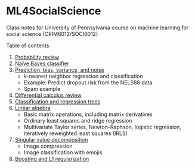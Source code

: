 # ML4SocialScience
Class notes for University of Pennsylvania course on machine learning for social science (CRIM6012/SOCI6012)

Table of contents
1. [Probability review](https://raw.githack.com/gregridgeway/ML4SocialScience/main/L1-probability-review.html)
2. [Naïve Bayes classifier](https://rawcdn.githack.com/gregridgeway/ML4SocialScience/main/L2-naive-Bayes.html)
3. [Prediction, bias, variance, and noise](https://raw.githack.com/gregridgeway/ML4SocialScience/main/L3-prediction-bias-variance.html)
    -   k-nearest neighbor regression and classification
    -   Example: Predict dropout risk from the NELS88 data
    -   Spam example
4. [Differential calculus review](https://raw.githack.com/gregridgeway/ML4SocialScience/main/L4-calculus-review.html)
5. [Classification and regression trees](https://raw.githack.com/gregridgeway/ML4SocialScience/main/L5-trees.html)
6. [Linear algebra](https://raw.githack.com/gregridgeway/ML4SocialScience/main/L6-linear-algebra.html)
    -   Basic matrix operations, including matrix derivatives
    -   Ordinary least squares and ridge regression
    -   Multivariate Taylor series, Newton-Raphson, logistic regression, iteratively reweighted least squares (IRLS)
7. [Singular value decomposition](https://raw.githack.com/gregridgeway/ML4SocialScience/main/L7-svd.html)
    -   Image compression
    -   Image classification with emojis
8. [Boosting and L1 regularization](https://raw.githack.com/gregridgeway/ML4SocialScience/main/L8-boosting.html)
